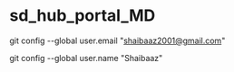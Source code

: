 # sd_hub_portal_MD

git config --global user.email "shaibaaz2001@gmail.com"

git config --global user.name "Shaibaaz"